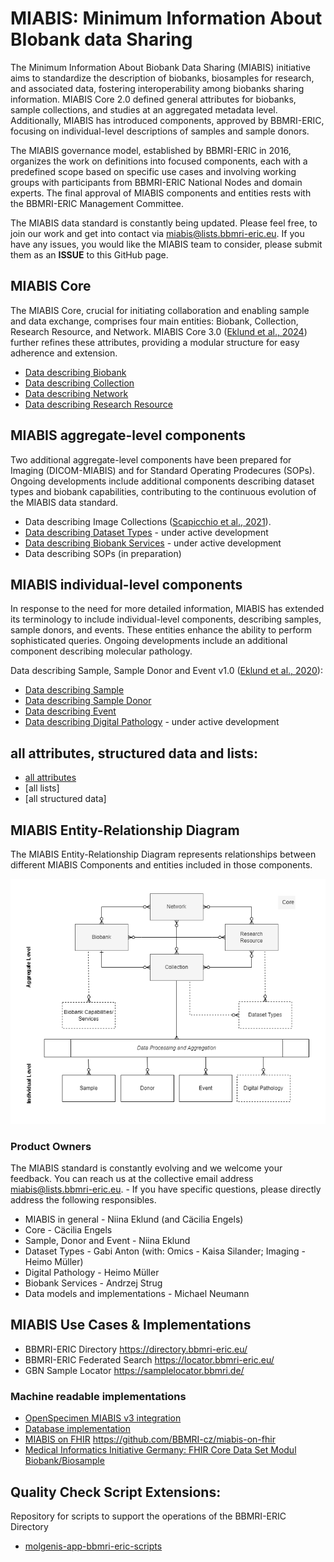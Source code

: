 # MIABIS: Minimum Information About BIobank data Sharing

The Minimum Information About Biobank Data Sharing (MIABIS) initiative aims to standardize the description of biobanks, biosamples for research, and associated data, fostering interoperability among biobanks sharing information. MIABIS Core 2.0 defined general attributes for biobanks, sample collections, and studies at an aggregated metadata level. Additionally, MIABIS has introduced components, approved by BBMRI-ERIC, focusing on individual-level descriptions of samples and sample donors.

The MIABIS governance model, established by BBMRI-ERIC in 2016, organizes the work on definitions into focused components, each with a predefined scope based on specific use cases and involving working groups with participants from BBMRI-ERIC National Nodes and domain experts. The final approval of MIABIS components and entities rests with the BBMRI-ERIC Management Committee.

The MIABIS data standard is constantly being updated. Please feel free, to join our work and get into contact via miabis@lists.bbmri-eric.eu. If you have any issues, you would like the MIABIS team to consider, please submit them as an **ISSUE** to this GitHub page.


## MIABIS Core
The MIABIS Core, crucial for initiating collaboration and enabling sample and data exchange, comprises four main entities: Biobank, Collection, Research Resource, and Network. MIABIS Core 3.0 ([Eklund et al., 2024](https://www.liebertpub.com/doi/full/10.1089/bio.2023.0074)) further refines these attributes, providing a modular structure for easy adherence and extension. 
* [Data describing Biobank](00Core/V3/Data-describing-Biobank.md)
* [Data describing Collection](00Core/V3/Data-describing-Collection.md)
* [Data describing Network](00Core/V3/Data-describing-Network.md)
* [Data describing Research Resource](00Core/V3/Data-describing-ResearchResource.md)

## MIABIS aggregate-level components 

Two additional aggregate-level components have been prepared for Imaging (DICOM-MIABIS) and for Standard Operating Prodecures (SOPs). Ongoing developments include additional components describing dataset types and biobank capabilities, contributing to the continuous evolution of the MIABIS data standard.
* Data describing Image Collections ([Scapicchio et al., 2021](https://eurradiolexp.springeropen.com/articles/10.1186/s41747-021-00214-4)).
* [Data describing Dataset Types](DatasetTypes/README.md) - under active development
* [Data describing Biobank Services](BiobankServices/README.md) - under active development
* Data describing SOPs (in preparation)

## MIABIS individual-level components
In response to the need for more detailed information, MIABIS has extended its terminology to include individual-level components, describing samples, sample donors, and events. These entities enhance the ability to perform sophisticated queries. Ongoing developments include an additional component describing molecular pathology.

Data describing Sample, Sample Donor and Event v1.0 ([Eklund et al., 2020](https://doi.org/10.1089/bio.2019.0129)):
* [Data describing Sample](Sample+SampleDonor+Events/V1/Data-describing-Sample.md)
* [Data describing Sample Donor](Sample+SampleDonor+Events/V1/Data-describing-Sample-Donor.md)
* [Data describing Event](Sample+SampleDonor+Events/V1/Data-describing-Event.md)
* [Data describing Digital Pathology](DigitalPathology/README.md) - under active development

## all attributes, structured data and lists:
* [all attributes](all-attributes.md)
* [all lists]
* [all structured data]

## MIABIS Entity-Relationship Diagram
The MIABIS Entity-Relationship Diagram represents relationships between different MIABIS Components and entities included in those components.

![image](drafts/assets/MIABIS_ERD-Poster.png)


### Product Owners 
The MIABIS standard is constantly evolving and we welcome your feedback. You can reach us at the collective email address miabis@lists.bbmri-eric.eu. - If you have specific questions, please directly address the following responsibles. 

 - MIABIS in general - Niina Eklund (and Cäcilia Engels)
 - Core - Cäcilia Engels
 - Sample, Donor and Event - Niina Eklund
 - Dataset Types - Gabi Anton (with: Omics - Kaisa Silander; Imaging - Heimo Müller) 
 - Digital Pathology - Heimo Müller
 - Biobank Services - Andrzej Strug
 - Data models and implementations - Michael Neumann

## MIABIS Use Cases & Implementations
 - BBMRI-ERIC Directory https://directory.bbmri-eric.eu/
 - BBMRI-ERIC Federated Search https://locator.bbmri-eric.eu/
 - GBN Sample Locator https://samplelocator.bbmri.de/
 
### Machine readable implementations
* [OpenSpecimen MIABIS v3 integration](https://github.com/BiobankCy/MIABIS_v3_OpenSpecimen_Integration)
* [Database implementation](Database-implementation.md)
* [MIABIS on FHIR](https://simplifier.net/miabis/~resources?category=Profile) https://github.com/BBMRI-cz/miabis-on-fhir
* [Medical Informatics Initiative Germany: FHIR Core Data Set Modul Biobank/Biosample](https://simplifier.net/medizininformatikinitiative-modulbiobank)

## Quality Check Script Extensions:
Repository for scripts to support the operations of the BBMRI-ERIC Directory
* [molgenis-app-bbmri-eric-scripts](https://github.com/esthervanenckevort/molgenis-app-bbmri-eric-scripts)
